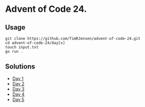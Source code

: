 # Advent of Code 24.
## Usage
```
git clone https://github.com/TimRJensen/advent-of-code-24.git
cd advent-of-code-24/day[x]
touch input.txt
go run .
```
## Solutions
 - [Day 1](https://github.com/TimRJensen/advent-of-code-24/tree/main/day1)
 - [Day 2](https://github.com/TimRJensen/advent-of-code-24/tree/main/day2)
 - [Day 3](https://github.com/TimRJensen/advent-of-code-24/tree/main/day3)
 - [Day 4](https://github.com/TimRJensen/advent-of-code-24/tree/main/day4)
 - [Day 5](https://github.com/TimRJensen/advent-of-code-24/tree/main/day5)
